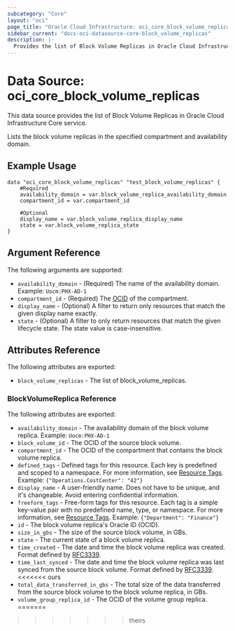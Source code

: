 ```yaml
---
subcategory: "Core"
layout: "oci"
page_title: "Oracle Cloud Infrastructure: oci_core_block_volume_replicas"
sidebar_current: "docs-oci-datasource-core-block_volume_replicas"
description: |-
  Provides the list of Block Volume Replicas in Oracle Cloud Infrastructure Core service
---
```


# Data Source: oci_core_block_volume_replicas
This data source provides the list of Block Volume Replicas in Oracle Cloud Infrastructure Core service.

Lists the block volume replicas in the specified compartment and availability domain.


## Example Usage

```hcl
data "oci_core_block_volume_replicas" "test_block_volume_replicas" {
	#Required
	availability_domain = var.block_volume_replica_availability_domain
	compartment_id = var.compartment_id

	#Optional
	display_name = var.block_volume_replica_display_name
	state = var.block_volume_replica_state
}
```

## Argument Reference

The following arguments are supported:

* `availability_domain` - (Required) The name of the availability domain.  Example: `Uocm:PHX-AD-1` 
* `compartment_id` - (Required) The [OCID](https://docs.cloud.oracle.com/iaas/Content/General/Concepts/identifiers.htm) of the compartment.
* `display_name` - (Optional) A filter to return only resources that match the given display name exactly. 
* `state` - (Optional) A filter to only return resources that match the given lifecycle state.  The state value is case-insensitive. 


## Attributes Reference

The following attributes are exported:

* `block_volume_replicas` - The list of block_volume_replicas.

### BlockVolumeReplica Reference

The following attributes are exported:

* `availability_domain` - The availability domain of the block volume replica.  Example: `Uocm:PHX-AD-1` 
* `block_volume_id` - The OCID of the source block volume.
* `compartment_id` - The OCID of the compartment that contains the block volume replica.
* `defined_tags` - Defined tags for this resource. Each key is predefined and scoped to a namespace. For more information, see [Resource Tags](https://docs.cloud.oracle.com/iaas/Content/General/Concepts/resourcetags.htm).  Example: `{"Operations.CostCenter": "42"}` 
* `display_name` - A user-friendly name. Does not have to be unique, and it's changeable. Avoid entering confidential information. 
* `freeform_tags` - Free-form tags for this resource. Each tag is a simple key-value pair with no predefined name, type, or namespace. For more information, see [Resource Tags](https://docs.cloud.oracle.com/iaas/Content/General/Concepts/resourcetags.htm).  Example: `{"Department": "Finance"}` 
* `id` - The block volume replica's Oracle ID (OCID).
* `size_in_gbs` - The size of the source block volume, in GBs. 
* `state` - The current state of a block volume replica.
* `time_created` - The date and time the block volume replica was created. Format defined by [RFC3339](https://tools.ietf.org/html/rfc3339). 
* `time_last_synced` - The date and time the block volume replica was last synced from the source block volume. Format defined by [RFC3339](https://tools.ietf.org/html/rfc3339). 
<<<<<<< ours
* `total_data_transferred_in_gbs` - The total size of the data transferred from the source block volume to the block volume replica, in GBs. 
* `volume_group_replica_id` - The OCID of the volume group replica. 
=======
>>>>>>> theirs

